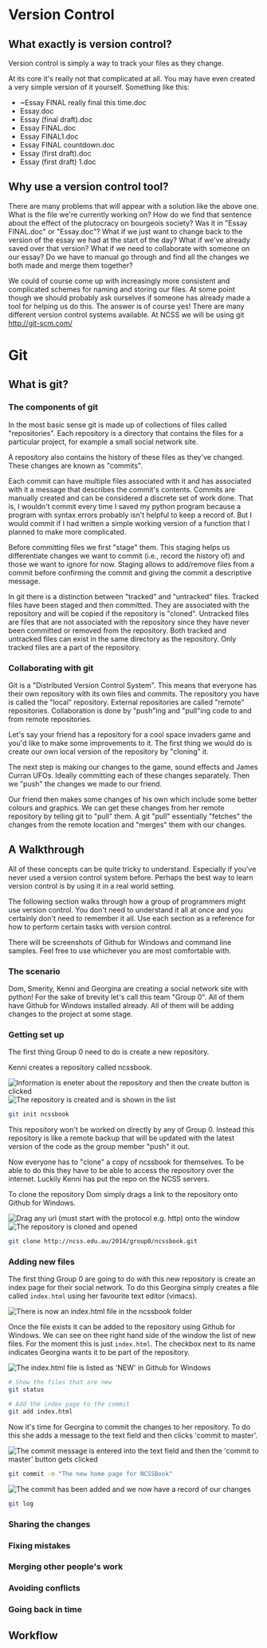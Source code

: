 # Version Control
## What exactly is version control?
Version control is simply a way to track your files as they change. 

At its core it's really not that complicated at all.
You may have even created a very simple version of it yourself.
Something like this:

  * ~Essay FINAL really final this time.doc
  * Essay.doc
  * Essay (final draft).doc
  * Essay FINAL.doc
  * Essay FINAL1.doc
  * Essay FINAL countdown.doc
  * Essay (first draft).doc
  * Essay (first draft) 1.doc

## Why use a version control tool?
There are many problems that will appear with a solution like the above one.
What is the file we're currently working on?
How do we find that sentence about the effect of the plutocracy on bourgeois society? Was it in "Essay FINAL.doc" or "Essay.doc"?
What if we just want to change back to the version of the essay we had at the start of the day? What if we've already saved over that version?
What if we need to collaborate with someone on our essay? Do we have to manual go through and find all the changes we both made and merge them together?

We could of course come up with increasingly more consistent and complicated schemes for naming and storing our files.
At some point though we should probably ask ourselves if someone has already made a tool for helping us do this.
The answer is of course yes! There are many different version control systems available.
At NCSS we will be using git <http://git-scm.com/>


# Git
## What is git?
### The components of git
<!--- It would be helpful to have a diagram that summarises this section --->

In the most basic sense git is made up of collections of files called "repositories".
Each repository is a directory that contains the files for a particular project, for example a small social network site.

A repository also contains the history of these files as they've changed.
These changes are known as "commits".

Each commit can have multiple files associated with it and has associated with it a message that describes the commit's contents.
Commits are manually created and can be considered a discrete set of work done.
That is, I wouldn't commit every time I saved my python program because a program with syntax errors probably isn't helpful to keep a record of.
But I would commit if I had written a simple working version of a function that I planned to make more complicated.

Before committing files we first "stage" them.
This staging helps us differentiate changes we want to commit (i.e., record the history of) and those we want to ignore for now.
Staging allows to add/remove files from a commit before confirming the commit and giving the commit a descriptive message.

In git there is a distinction between "tracked" and "untracked" files.
Tracked files have been staged and then committed.
They are associated with the repository and will be copied if the repository is "cloned".
Untracked files are files that are not associated with the repository since they have never been committed or removed from the repository.
Both tracked and untracked files can exist in the same directory as the repository. Only tracked files are a part of the repository.

### Collaborating with git
<!--- This section should also have a diagram --->

Git is a "Distributed Version Control System".
This means that everyone has their own repository with its own files and commits.
The repository you have is called the "local" repository. External repositories are called "remote" repositories.
Collaboration is done by "push"ing and "pull"ing code to and from remote repositories.

Let's say your friend has a repository for a cool space invaders game and you'd like to make some improvements to it.
The first thing we would do is create our own local version of the repository by "cloning" it.

The next step is making our changes to the game, sound effects and James Curran UFOs.
Ideally committing each of these changes separately.
Then we "push" the changes we made to our friend.

Our friend then makes some changes of his own which include some better colours and graphics.
We can get these changes from her remote repository by telling git to "pull" them.
A git "pull" essentially "fetches" the changes from the remote location and "merges" them with our changes.

## A Walkthrough
All of these concepts can be quite tricky to understand.
Especially if you've never used a version control system before.
Perhaps the best way to learn version control is by using it in a real world setting.

The following section walks through how a group of programmers might use version control.
You don't need to understand it all at once and you certainly don't need to remember it all.
Use each section as a reference for how to perform certain tasks with version control.

There will be screenshots of Github for Windows and command line samples.
Feel free to use whichever you are most comfortable with.

### The scenario
Dom, Smerity, Kenni and Georgina are creating a social network site with python!
For the sake of brevity let's call this team "Group 0".
All of them have Github for Windows installed already.
All of them will be adding changes to the project at some stage.

### Getting set up
The first thing Group 0 need to do is create a new repository.

<!---
I don't know if we want to use Github or Bitbucket as opposed to a vanilla git repo
I'm inclined to avoid Github and Bitbucket to avoid having to create/manage accounts for those services.
  - Kenni
--->

Kenni creates a repository called ncssbook.

<!--- Screenshot of GfW repo creation --->
![Information is eneter about the repository and then the create button is clicked](images/create-gw.png "Creating a repository")
![The repository is created and is shown in the list](images/created-gw.png "The repository has been created")

```bash
git init ncssbook
```

This repository won't be worked on directly by any of Group 0.
Instead this repository is like a remote backup that will be updated with the latest version of the code as the group member "push" it out.

<!--- Diagram of the relationship between the repos --->


Now everyone has to "clone" a copy of ncssbook for themselves.
To be able to do this they have to be able to access the repository over the internet.
Luckily Kenni has put the repo on the NCSS servers.

To clone the repository Dom simply drags a link to the repository onto Github for Windows.

<!--- Screenshot of GfW repo cloning --->
![Drag any url (must start with the protocol e.g. `http`) onto the window](images/clone-gw.png "Clone the repository")
![The repository is cloned and opened](images/cloned-gw.png "The repository is cloned")

```bash
git clone http://ncss.edu.au/2014/group0/ncssbook.git
```


### Adding new files
The first thing Group 0 are going to do with this new repository is create an index page for their social network.
To do this Georgina simply creates a file called `index.html` using her favourite text editor (vimacs).

<!--- Screenshot of folder --->
![There is now an index.html file in the ncssbook folder](images/newfile-ex.png "index.html file is created")

Once the file exists it can be added to the repository using Github for Windows.
We can see on thee right hand side of the window the list of new files.
For the moment this is just `index.html`.
The checkbox next to its name indicates Georgina wants it to be part of the repository.

<!--- Screenshot of new files in GfW --->
![The index.html file is listed as 'NEW' in Github for Windows](images/newfile-gw.png "index.html is list as a new file")

```bash
# Show the files that are new
git status

# Add the index page to the commit
git add index.html
```
Now it's time for Georgina to commit the changes to her repository.
To do this she adds a message to the text field and then clicks 'commit to master'.

<!--- Screenshot of committing in GfW --->
![The commit message is entered into the text field and then the 'commit to master' button gets clicked](images/commit-gw.png "A helpful commit message is written")

```bash
git commit -m "The new home page for NCSSBook"
```

![The commit has been added and we now have a record of our changes](images/committed-gw.png "The commit has been added")

```bash
git log
```


### Sharing the changes

<!---
Pushing the changes
  git push

Pulling the changes
  git pull
--->


### Fixing mistakes

<!---
Unstaging files
  git reset HEAD

Untracking files
  git rm --cached <file>
Completely remove file
  git rm <file>

Undo the last commit 
  git reset --soft HEAD^

Fixing the previous commit
  git add <file> 
  git commit --amend

Why it's a bad idea to try and change the remote repo's history
--->


### Merging other people's work

<!---
Situations where we can't push due to changes to the remote repo
  git push

Merge conflict
  git pull
Make changes to fix conflict
  git merge
--->


### Avoiding conflicts

<!---
Why branches?

Create a new branch
  git branch <branch>

Changing branch
  git checkout <branch> 

Merging branches
  git checkout <branch-to-merge-into>
  git merge <branch-to-merge>
---> 


### Going back in time

<!---
Viewing old commits
  git log

Labelling commits
  git tag

Stashing changes temporarily
  git stash
Quick changes
  git pop

Viewing old files
  git diff <commit-a> <commit-b>

Revert to previous commit
  git reset --hard

Revert to old commit
  git revert <commit>
--->

## Workflow
<!--- A digram explaining the stage/commit/pull/push workflow --->
